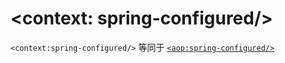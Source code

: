 # &lt;context: spring-configured/&gt;



`<context:spring-configured/>` 等同于 [`<aop:spring-configured/>`](spring-aop/handlers/AopNamespaceHandler/spring-configured.md)